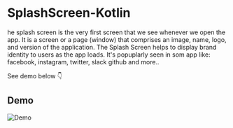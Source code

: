 # SplashScreen-Kotlin
he splash screen is the very first screen that we see whenever we open the app. It is a screen or a page (window) that comprises an image, name, logo, and version of the application. 
The Splash Screen helps to display brand identity to users as the app loads. It's popuplarly seen in som app like: facebook, instagram, twitter, slack github and more.. 
 
 
 
See demo below :point_down:


## Demo 
![Demo](https://media.giphy.com/media/iic3z7N4UyJvW2LpHj/giphy.gif)
